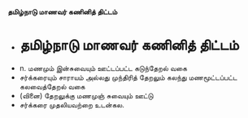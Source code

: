**தமிழ்நாடு மாணவர் கணினித் திட்டம்**
- # தமிழ்நாடு மாணவர் கணினித் திட்டம்
- n. மணமும் இன்சுவையும் ஊட்டப்பட்ட கடுந்தேறல் வகை
- சர்க்கரையும் சாராயம் அல்லது முந்திரித் தேறலும் கலந்து மணமூட்டப்பட்ட கலவைத்தேறல் வகை
- (வினை) தேறலுக்கு மணமுஞ் சுவையும் ஊட்டு
- சர்க்கரை முதலியவற்றை உடன்கல.

